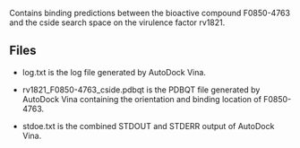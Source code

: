 Contains binding predictions between the bioactive compound F0850-4763 and the cside search space on the virulence factor rv1821.

## Files

- log.txt is the log file generated by AutoDock Vina.

- rv1821_F0850-4763_cside.pdbqt is the PDBQT file generated by AutoDock Vina containing the orientation and binding location of F0850-4763.

- stdoe.txt is the combined STDOUT and STDERR output of AutoDock Vina.

